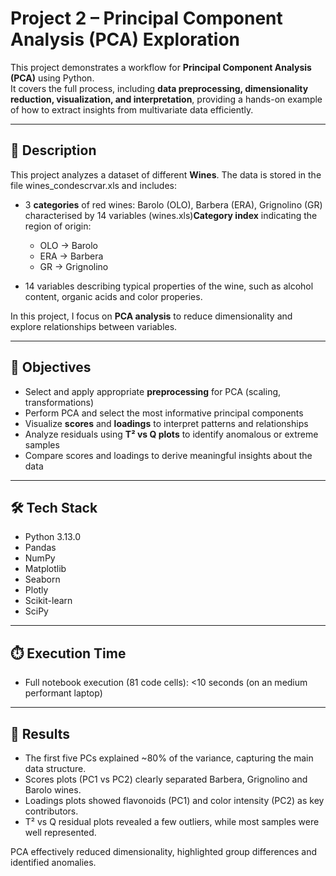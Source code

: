 # Project 2 – Principal Component Analysis (PCA) Exploration

This project demonstrates a workflow for **Principal Component Analysis (PCA)** using Python.  
It covers the full process, including **data preprocessing, dimensionality reduction, visualization, and interpretation**, providing a hands-on example of how to extract insights from multivariate data efficiently.

---

## 📝 Description

This project analyzes a dataset of different **Wines**. The data is stored in the file wines_condescrvar.xls and includes:

- 3 **categories** of red wines: Barolo (OLO), Barbera (ERA), Grignolino (GR) characterised by 14 variables (wines.xls)**Category index** indicating the region of origin:  
  - OLO → Barolo
  - ERA → Barbera
  - GR → Grignolino

- 14 variables describing typical properties of the wine, such as alcohol content, organic acids and color properies.

In this project, I focus on **PCA analysis** to reduce dimensionality and explore relationships between variables.

---

## 🎯 Objectives

- Select and apply appropriate **preprocessing** for PCA (scaling, transformations)
- Perform PCA and select the most informative principal components  
- Visualize **scores** and **loadings** to interpret patterns and relationships  
- Analyze residuals using **T² vs Q plots** to identify anomalous or extreme samples  
- Compare scores and loadings to derive meaningful insights about the data  

---

## 🛠️ Tech Stack

- Python 3.13.0  
- Pandas  
- NumPy  
- Matplotlib  
- Seaborn
- Plotly
- Scikit-learn
- SciPy

---

## ⏱️ Execution Time

- Full notebook execution (81 code cells): <10 seconds (on an medium performant laptop)

---

## 🚀 Results

- The first five PCs explained ~80% of the variance, capturing the main data structure.
- Scores plots (PC1 vs PC2) clearly separated Barbera, Grignolino and Barolo wines.
- Loadings plots showed flavonoids (PC1) and color intensity (PC2) as key contributors.
- T² vs Q residual plots revealed a few outliers, while most samples were well represented.

PCA effectively reduced dimensionality, highlighted group differences and identified anomalies.
